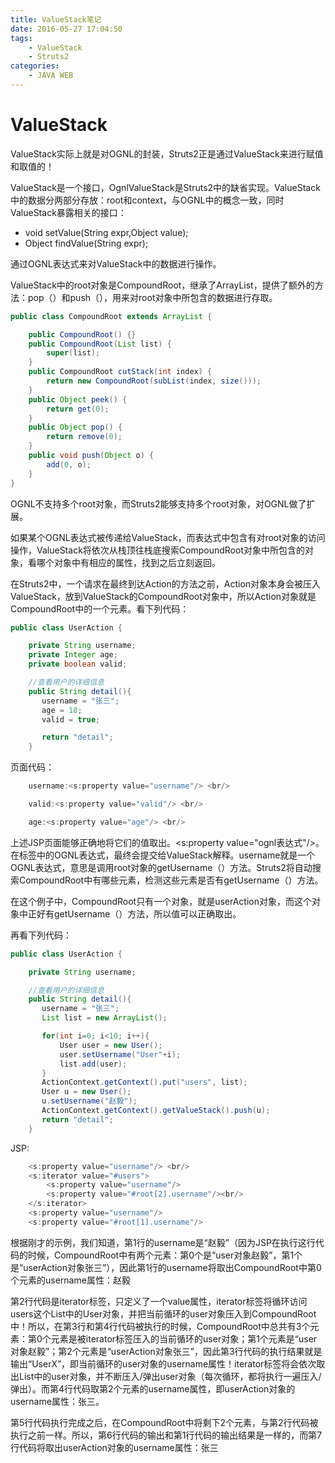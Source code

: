 ```yaml
---
title: ValueStack笔记
date: 2016-05-27 17:04:50
tags:
	- ValueStack
	- Struts2
categories:
	- JAVA WEB
---
```

# ValueStack
ValueStack实际上就是对OGNL的封装，Struts2正是通过ValueStack来进行赋值和取值的！
<!--more-->
ValueStack是一个接口，OgnlValueStack是Struts2中的缺省实现。ValueStack中的数据分两部分存放：root和context，与OGNL中的概念一致，同时ValueStack暴露相关的接口：

* void setValue(String expr,Object value);
* Object findValue(String expr);

通过OGNL表达式来对ValueStack中的数据进行操作。

ValueStack中的root对象是CompoundRoot，继承了ArrayList，提供了额外的方法：pop（）和push（），用来对root对象中所包含的数据进行存取。

```java
public class CompoundRoot extends ArrayList {

    public CompoundRoot() {}
    public CompoundRoot(List list) {
        super(list);
    }
    public CompoundRoot cutStack(int index) {
        return new CompoundRoot(subList(index, size()));
    }
    public Object peek() {
        return get(0);
    }
    public Object pop() {
        return remove(0);
    }
    public void push(Object o) {
        add(0, o);
    }
}
```

OGNL不支持多个root对象，而Struts2能够支持多个root对象，对OGNL做了扩展。

如果某个OGNL表达式被传递给ValueStack，而表达式中包含有对root对象的访问操作，ValueStack将依次从栈顶往栈底搜索CompoundRoot对象中所包含的对象，看哪个对象中有相应的属性，找到之后立刻返回。

在Struts2中，一个请求在最终到达Action的方法之前，Action对象本身会被压入ValueStack，放到ValueStack的CompoundRoot对象中，所以Action对象就是CompoundRoot中的一个元素。看下列代码：
```java
public class UserAction {

    private String username;
    private Integer age;
    private boolean valid;

    //查看用户的详细信息
    public String detail(){
       username = "张三";
       age = 18;
       valid = true;

       return "detail";
    }
```

页面代码：
```java
	username:<s:property value="username"/> <br/>

	valid:<s:property value="valid"/> <br/>

	age:<s:property value="age"/> <br/>
```

上述JSP页面能够正确地将它们的值取出。<s:property value="ognl表达式"/>。在标签中的OGNL表达式，最终会提交给ValueStack解释。username就是一个OGNL表达式，意思是调用root对象的getUsername（）方法。Struts2将自动搜索CompoundRoot中有哪些元素，检测这些元素是否有getUsername（）方法。

在这个例子中，CompoundRoot只有一个对象，就是userAction对象，而这个对象中正好有getUsername（）方法，所以值可以正确取出。

再看下列代码：
```java
public class UserAction {

    private String username;

    //查看用户的详细信息
    public String detail(){
       username = "张三";
       List list = new ArrayList();

       for(int i=0; i<10; i++){
           User user = new User();
           user.setUsername("User"+i);
           list.add(user);
       }
       ActionContext.getContext().put("users", list);
       User u = new User();
       u.setUsername("赵毅");
       ActionContext.getContext().getValueStack().push(u);
       return "detail";
    }
```
JSP:
```java
	<s:property value="username"/> <br/>
	<s:iterator value="#users">
		<s:property value="username"/>
	 	<s:property value="#root[2].username"/><br/>
	</s:iterator>
	<s:property value="username"/>
	<s:property value="#root[1].username"/>
```

根据刚才的示例，我们知道，第1行的username是“赵毅”（因为JSP在执行这行代码的时候，CompoundRoot中有两个元素：第0个是“user对象赵毅”，第1个是“userAction对象张三”），因此第1行的username将取出CompoundRoot中第0个元素的username属性：赵毅

第2行代码是iterator标签，只定义了一个value属性，iterator标签将循环访问users这个List中的User对象，并把当前循环的user对象压入到CompoundRoot中！所以，在第3行和第4行代码被执行的时候，CompoundRoot中总共有3个元素：第0个元素是被iterator标签压入的当前循环的user对象；第1个元素是“user对象赵毅”；第2个元素是“userAction对象张三”，因此第3行代码的执行结果就是输出“UserX”，即当前循环的user对象的username属性！iterator标签将会依次取出List中的user对象，并不断压入/弹出user对象（每次循环，都将执行一遍压入/弹出）。而第4行代码取第2个元素的username属性，即userAction对象的username属性：张三。

第5行代码执行完成之后，在CompoundRoot中将剩下2个元素，与第2行代码被执行之前一样。所以，第6行代码的输出和第1行代码的输出结果是一样的，而第7行代码将取出userAction对象的username属性：张三


